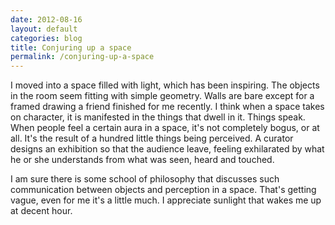 ```yaml
---
date: 2012-08-16
layout: default
categories: blog
title: Conjuring up a space
permalink: /conjuring-up-a-space
---
```

I moved into a space filled with light, which has been inspiring. The objects in the room seem fitting with simple geometry. Walls are bare except for a framed drawing a friend finished for me recently. I think when a space takes on character, it is manifested in the things that dwell in it. Things speak. When people feel a certain aura in a space, it's not completely bogus, or at all. It's the result of a hundred little things being perceived. A curator designs an exhibition so that the audience leave, feeling exhilarated by what he or she understands from what was seen, heard and touched.

I am sure there is some school of philosophy that discusses such communication between objects and perception in a space. That's getting vague, even for me it's a little much. I appreciate sunlight that wakes me up at decent hour.